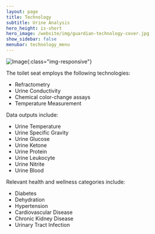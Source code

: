 ```yaml
---
layout: page
title: Technology
subtitle: Urine Analysis
hero_height: is-short
hero_image: /website/img/guardian-technology-cover.jpg
show_sidebar: false
menubar: technology_menu
---
```


![Image](/website/img/guardian/urine.png){:class="img-responsive"}

The toilet seat employs the following technologies:
- Refractometry
- Urine Conductivity
- Chemical color-change assays
- Temperature Measurement

Data outputs include:
- Urine Temperature
- Urine Specific Gravity
- Urine Glucose
- Urine Ketone
- Urine Protein
- Urine Leukocyte
- Urine Nitrite
- Urine Blood

Relevant health and wellness categories include:
- Diabetes
- Dehydration
- Hypertension
- Cardiovascular Disease
- Chronic Kidney Disease
- Urinary Tract Infection